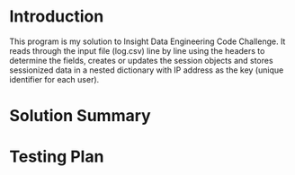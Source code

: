 # Introduction

This program is my solution to Insight Data Engineering Code Challenge. It reads through the input file (log.csv) line by line using the headers to determine the fields, creates or updates the session objects and stores sessionized data in a nested dictionary with IP address as the key (unique identifier for each user). 

# Solution Summary


# Testing Plan


